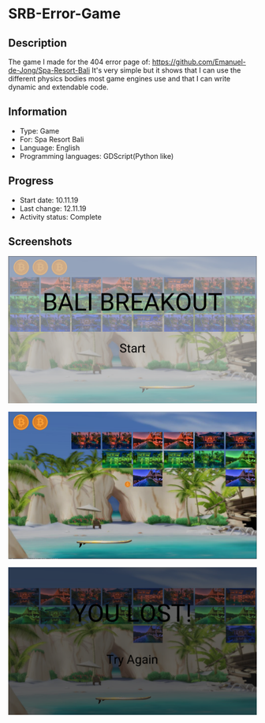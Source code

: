# SRB-Error-Game
 
## Description
The game I made for the 404 error page of: https://github.com/Emanuel-de-Jong/Spa-Resort-Bali
It's very simple but it shows that I can use the different physics bodies most game engines use and that I can write dynamic and extendable code.


## Information
- Type: Game
- For: Spa Resort Bali
- Language: English
- Programming languages: GDScript(Python like)


## Progress
- Start date: 10.11.19
- Last change: 12.11.19
- Activity status: Complete


## Screenshots
![Start](/Screenshots/Start.png)

![Game](/Screenshots/Game.png)

![Game Over](/Screenshots/Game%20Over.png)
